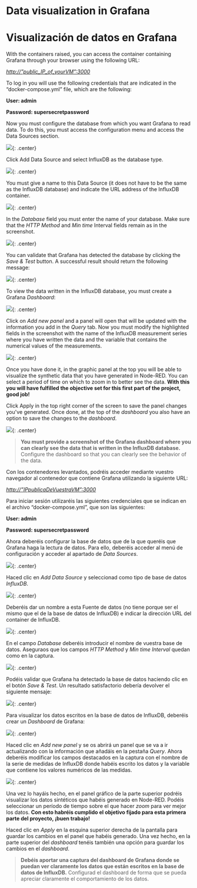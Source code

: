 <!-- multilingual suffix: en, es -->

<!-- [en] -->

# Data visualization in Grafana

<!-- [es] -->

# Visualización de datos en Grafana

<!-- [en] -->

With the containers raised, you can access the container containing Grafana through your browser using the following URL:

[*http://”public\_IP\_of\_yourVM”:3000*]()

To log in you will use the following credentials that are indicated in the “docker-compose.yml” file, which are the following:

**User: admin**

**Password: supersecretpassword**

Now you must configure the database from which you want Grafana to read data. To do this, you must access the configuration menu and access the Data Sources section.

![](./img/1.45.png){: .center}

Click Add Data Source and select InfluxDB as the database type.

![](./img/1.46.png){: .center}

You must give a name to this Data Source (it does not have to be the same as the InfluxDB database) and indicate the URL address of the InfluxDB container.

![](./img/1.47.png){: .center}

In the *Database* field you must enter the name of your database. Make sure that the *HTTP Method* and *Min time* Interval fields remain as in the screenshot.

![](./img/1.48.png){: .center}

You can validate that Grafana has detected the database by clicking the *Save & Test* button. A successful result should return the following message:

![](./img/1.49.png){: .center}

To view the data written in the InfluxDB database, you must create a Grafana *Dashboard*:

![](./img/1.50.png){: .center}

Click on *Add new panel* and a panel will open that will be updated with the information you add in the *Query* tab. Now you must modify the highlighted fields in the screenshot with the name of the InfluxDB measurement series where you have written the data and the variable that contains the numerical values of the measurements.

![](./img/1.51.png){: .center}

Once you have done it, in the graphic panel at the top you will be able to visualize the synthetic data that you have generated in Node-RED. You can select a period of time on which to zoom in to better see the data. **With this you will have fulfilled the objective set for this first part of the project, good job!**

Click Apply in the top right corner of the screen to save the panel changes you've generated. Once done, at the top of the *dashboard* you also have an option to save the changes to the *dashboard*.


![](./img/1.52.png){: .center}

> **You must provide a screenshot of the Grafana dashboard where you can clearly see the data that is written in the InfluxDB database.** Configure the dashboard so that you can clearly see the behavior of the data.

<!-- [es] -->


Con los contenedores levantados, podréis acceder mediante vuestro navegador al contenedor que contiene Grafana utilizando la siguiente URL:

[*http://”IPpublicaDeVuestraVM”:3000*]()

Para iniciar sesión utilizaréis las siguientes credenciales que se indican en el archivo “docker-compose.yml”, que son las siguientes:

**User: admin**

**Password: supersecretpassword**

Ahora deberéis configurar la base de datos que de la que queréis que Grafana haga la lectura de datos. Para ello, deberéis acceder al menú de configuración y acceder al apartado de *Data Sources*.

![](./img/1.45.png){: .center}

Haced clic en *Add Data Source* y seleccionad como tipo de base de datos *InfluxDB*.

![](./img/1.46.png){: .center}

Deberéis dar un nombre a esta Fuente de datos (no tiene porque ser el mismo que el de la base de datos de InfluxDB) e indicar la dirección URL del container de InfluxDB.

![](./img/1.47.png){: .center}

En el campo *Database* deberéis introducir el nombre de vuestra base de datos. Aseguraos que los campos *HTTP Method* y *Min time Interval* quedan como en la captura.

![](./img/1.48.png){: .center}

Podéis validar que Grafana ha detectado la base de datos haciendo clic en el botón *Save & Test*. Un resultado satisfactorio debería devolver el siguiente mensaje:

![](./img/1.49.png){: .center}

Para visualizar los datos escritos en la base de datos de InfluxDB, deberéis crear un *Dashboard* de Grafana:

![](./img/1.50.png){: .center}

Haced clic en *Add new panel* y se os abrirá un panel que se va a ir actualizando con la información que añadáis en la pestaña *Query*. Ahora deberéis modificar los campos destacados en la captura con el nombre de la serie de medidas de InfluxDB donde habéis escrito los datos y la variable que contiene los valores numéricos de las medidas.

![](./img/1.51.png){: .center}

Una vez lo hayáis hecho, en el panel gráfico de la parte superior podréis visualizar los datos sintéticos que habéis generado en Node-RED. Podéis seleccionar un período de tiempo sobre el que hacer *zoom* para ver mejor los datos. **Con esto habréis cumplido el objetivo fijado para esta primera parte del proyecto, ¡buen trabajo!**

Haced clic en *Apply* en la esquina superior derecha de la pantalla para guardar los cambios en el panel que habéis generado. Una vez hecho, en la parte superior del *dashboard* tenéis también una opción para guardar los cambios en el *dashboard*.

> **Debéis aportar una captura del dashboard de Grafana donde se puedan ver claramente los datos que están escritos en la base de datos de InfluxDB.** Configurad el dashboard de forma que se pueda apreciar claramente el comportamiento de los datos.
